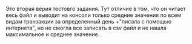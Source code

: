 Это вторая верия тестовго задания.
Тут отличие в том, что он читает весь файл и выводит на консоли только средние значения по всем видам транзакции за определенный день
+"писала с помощью интернета", но не смогла все записать в csv файл и не нашла максимальное и среднее значение.
